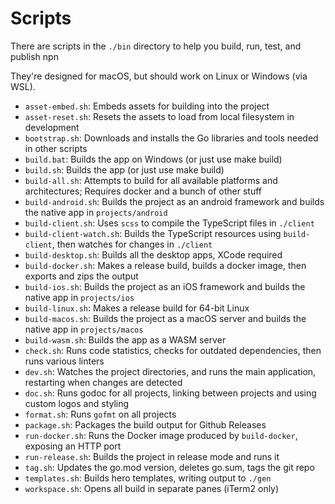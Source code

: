 # Scripts

There are scripts in the `./bin` directory to help you build, run, test, and publish npn

They're designed for macOS, but should work on Linux or Windows (via WSL).

- `asset-embed.sh`: Embeds assets for building into the project
- `asset-reset.sh`: Resets the assets to load from local filesystem in development
- `bootstrap.sh`: Downloads and installs the Go libraries and tools needed in other scripts
- `build.bat`: Builds the app on Windows (or just use make build)
- `build.sh`: Builds the app (or just use make build)
- `build-all.sh`: Attempts to build for all available platforms and architectures; Requires docker and a bunch of other stuff
- `build-android.sh`: Builds the project as an android framework and builds the native app in `projects/android`
- `build-client.sh`: Uses `scss` to compile the TypeScript files in `./client`
- `build-client-watch.sh`: Builds the TypeScript resources using `build-client`, then watches for changes in `./client`
- `build-desktop.sh`: Builds all the desktop apps, XCode required
- `build-docker.sh`: Makes a release build, builds a docker image, then exports and zips the output
- `build-ios.sh`: Builds the project as an iOS framework and builds the native app in `projects/ios`
- `build-linux.sh`: Makes a release build for 64-bit Linux
- `build-macos.sh`: Builds the project as a macOS server and builds the native app in `projects/macos`
- `build-wasm.sh`: Builds the app as a WASM server
- `check.sh`: Runs code statistics, checks for outdated dependencies, then runs various linters
- `dev.sh`: Watches the project directories, and runs the main application, restarting when changes are detected
- `doc.sh`: Runs godoc for all projects, linking between projects and using custom logos and styling
- `format.sh`: Runs `gofmt` on all projects
- `package.sh`: Packages the build output for Github Releases
- `run-docker.sh`: Runs the Docker image produced by `build-docker`, exposing an HTTP port
- `run-release.sh`: Builds the project in release mode and runs it
- `tag.sh`: Updates the go.mod version, deletes go.sum, tags the git repo
- `templates.sh`: Builds hero templates, writing output to `./gen`
- `workspace.sh`: Opens all build in separate panes (iTerm2 only)
